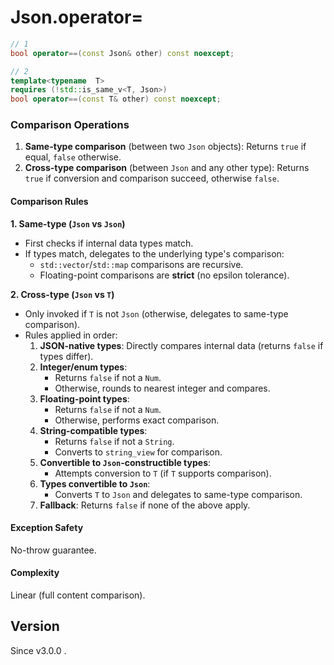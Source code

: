 # **Json.operator=**

```cpp
// 1
bool operator==(const Json& other) const noexcept;

// 2
template<typename  T>
requires (!std::is_same_v<T, Json>)
bool operator==(const T& other) const noexcept;
```

### Comparison Operations

1. **Same-type comparison** (between two `Json` objects): Returns `true` if equal, `false` otherwise.
2. **Cross-type comparison** (between `Json` and any other type): Returns `true` if conversion and comparison succeed, otherwise `false`.

#### Comparison Rules

**1. Same-type (`Json` vs `Json`)**
- First checks if internal data types match.
- If types match, delegates to the underlying type's comparison:
    - `std::vector`/`std::map` comparisons are recursive.
    - Floating-point comparisons are **strict** (no epsilon tolerance).

**2. Cross-type (`Json` vs `T`)**
- Only invoked if `T` is not `Json` (otherwise, delegates to same-type comparison).
- Rules applied in order:
    1. **JSON-native types**: Directly compares internal data (returns `false` if types differ).
    2. **Integer/enum types**:
        - Returns `false` if not a `Num`.
        - Otherwise, rounds to nearest integer and compares.
    3. **Floating-point types**:
        - Returns `false` if not a `Num`.
        - Otherwise, performs exact comparison.
    4. **String-compatible types**:
        - Returns `false` if not a `String`.
        - Converts to `string_view` for comparison.
    5. **Convertible to `Json`-constructible types**:
        - Attempts conversion to `T` (if `T` supports comparison).
    6. **Types convertible to `Json`**:
        - Converts `T` to `Json` and delegates to same-type comparison.
    7. **Fallback**: Returns `false` if none of the above apply.

#### Exception Safety
No-throw guarantee.

#### Complexity
Linear (full content comparison).

## Version

Since v3.0.0 .
